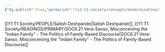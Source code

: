 ```yaml
---
{"dg-publish":true,"permalink":"/y1-t1-society/concepts/modernization/"}
---
```


[[Y1 T1 Society/PEOPLE/Satish Deshpande\|Satish Deshpande]], [[Y1 T1 Society/READINGS/PRIMARY/SOC6.21 Vera-Sanso, Misconceiving the "Indian Family" - The Politics of Family-Based Discourse\|SOC6.21 Vera-Sanso, Misconceiving the "Indian Family" - The Politics of Family-Based Discourse]]

